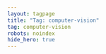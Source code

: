 ```yaml
---
layout: tagpage
title: "Tag: computer-vision"
tag: computer-vision
robots: noindex
hide_hero: true
---
```

